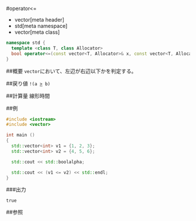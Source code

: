 #operator<=
* vector[meta header]
* std[meta namespace]
* vector[meta class]

```cpp
namespace std {
  template <class T, class Allocator>
  bool operator<=(const vector<T, Allocator>& x, const vector<T, Allocator>& y);
}
```

##概要
`vector`において、左辺が右辺以下かを判定する。


##戻り値
`!(a `[`>`](./op_greater.md)` b)`


##計算量
線形時間


##例
```cpp
#include <iostream>
#include <vector>

int main ()
{
  std::vector<int> v1 = {1, 2, 3};
  std::vector<int> v2 = {4, 5, 6};

  std::cout << std::boolalpha;

  std::cout << (v1 <= v2) << std::endl;
}
```

###出力
```
true
```

##参照


